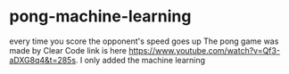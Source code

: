 # pong-machine-learning
every time you score the opponent's speed goes up 
The pong game was made by Clear Code link is here https://www.youtube.com/watch?v=Qf3-aDXG8q4&t=285s. I only added the machine learning
